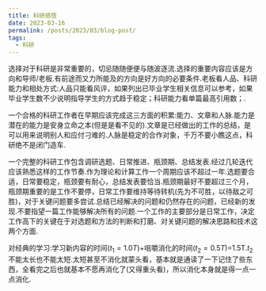 ```yaml
---
title: 科研感悟
date: 2023-03-16
permalink: /posts/2023/03/blog-post/
tags:
  - 科研
---
```


选择对于科研是非常重要的，切忌随随便便与随波逐流.选择的重要内容应该是方向和导师/老板.有前途而又力所能及的方向是好方向的必要条件.老板看人品、科研能力和相处方式:人品只能看风评，如果列出已毕业学生相关信息可以参考，如果毕业学生数不少说明指导学生的方式趋于稳定；科研能力看单篇最高引用数；.<br>

一个合格的科研工作者在早期应该完成这三方面的积累:能力、文章和人脉.能力是潜在的能力是安身立命之本(但是是看不见的).文章是已经做出的工作的总结，是可以用来说明别人和应付刁难的.人脉是稳定的合作对象，千万不要小瞧这点，科研绝不是闭门造车.<br>

一个完整的科研工作包含调研选题、日常推进、瓶颈期、总结发表.经过几轮迭代应该熟悉这样的工作节奏.作为理论和计算工作一个周期应该不超过一年.选题要合适，日常要稳定，瓶颈要有耐心，总结发表要恰当.瓶颈期最好不要超过三个月，瓶颈期重要的是工作不要停，日常工作要维持等待转机(先为不可胜，以待敌之可胜)，对于关键问题要多尝试.总结已经解决的问题和仍然存在的问题，已经新的发现.不要指望一篇工作能够解决所有的问题.一个工作的主要部分是日常工作，决定工作高下的关键在于对选题和方法的判断和打磨、对关键问题的解决思路和技术这两个方面.<br>

对经典的学习:学习新内容的时间($t_1=1.0T$)+咀嚼消化的时间($t_2=0.5T$)=1.5T.$t_2$不能太长也不能太短.太短甚至不消化就蒙头看，基本就是通读了一下记住了些东西，全看完之后也就基本不愿再消化了(又得重头看)，所以消化本身就是得一点一点消化.